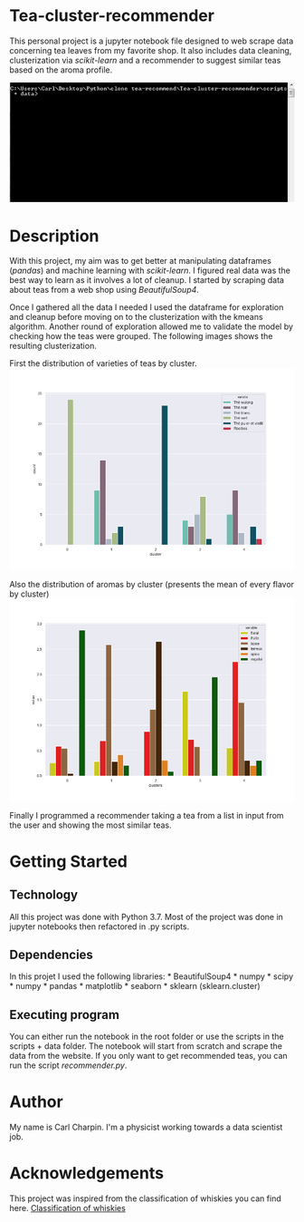 # Tea-cluster-recommender
This personal project is a jupyter notebook file designed to web scrape data concerning tea leaves from my favorite shop.
It also includes data cleaning, clusterization via *scikit-learn* and a recommender to suggest similar teas based on the aroma profile.

![Recommender example GIF](https://github.com/CarlCharpin/Tea-cluster-recommender/blob/master/images/example.gif)

# Description

With this project, my aim was to get better at manipulating dataframes (*pandas*) and machine learning with *scikit-learn*. 
I figured real data was the best way to learn as it involves a lot of cleanup.
I started by scraping data about teas from a web shop using *BeautifulSoup4*. 


Once I gathered all the data I needed I used the dataframe for exploration and cleanup before moving on to
the clusterization with the kmeans algorithm. 
Another round of exploration allowed me to validate the model by checking how the teas were grouped.
The following images shows the resulting clusterization.

First the distribution of varieties of teas by cluster.
![Variety distribution by cluster](https://github.com/CarlCharpin/Tea-cluster-recommender/blob/master/images/groupedTea.png)

Also the distribution of aromas by cluster (presents the mean of every flavor by cluster)
![Aroma distribution](https://github.com/CarlCharpin/Tea-cluster-recommender/blob/master/images/distributionAromas.png)

Finally I programmed a recommender taking a tea from a list in input from the user and showing the most similar teas.
	
# Getting Started
## Technology
All this project was done with Python 3.7. Most of the project was done in jupyter notebooks then refactored in .py scripts.
## Dependencies
In this projet I used the following libraries:
	* BeautifulSoup4
	* numpy
	* scipy
	* numpy 
	* pandas
	* matplotlib
	* seaborn
	* sklearn (sklearn.cluster)
	
## Executing program

You can either run the notebook in the root folder or use the scripts in the scripts + data folder.
The notebook will start from scratch and scrape the data from the website. 
If you only want to get recommended teas, you can run the script *recommender.py*.


# Author
My name is Carl Charpin. I'm a physicist working towards a data scientist job.
	
# Acknowledgements
This project was inspired from the classification of whiskies you can find here.
[Classification of whiskies](https://blog.revolutionanalytics.com/2013/12/k-means-clustering-86-single-malt-scotch-whiskies.html)




